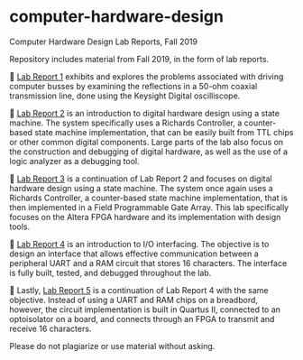 # computer-hardware-design
Computer Hardware Design Lab Reports, Fall 2019

Repository includes material from Fall 2019, in the form of lab reports. 

💾 [Lab Report 1](https://github.com/nvkoleva-ibeXiae/computer-hardware-design/blob/master/Lab%201%20-%20Observing%20Transmission%20Line%20Effects/lab-report1.pdf) exhibits and explores the problems associated with driving computer busses by examining the reflections in a 50-ohm coaxial transmission line, done using the Keysight Digital oscilliscope. 

💾 [Lab Report 2](https://github.com/nvkoleva-ibeXiae/computer-hardware-design/blob/master/Lab%202%20-%20Richards%20Controller%20and%20Logic%20Analyzer%20Protoboard/lab-report2.pdf) is an introduction to digital hardware design using a state machine. The system specifically uses a Richards Controller, a counter-based state machine implementation, that can be easily built from TTL chips or other common digital components. Large parts of the lab also focus on the construction and debugging of digital hardware, as well as the use of a logic analyzer as a debugging tool. 

💾 [Lab Report 3](https://github.com/nvkoleva-ibeXiae/computer-hardware-design/blob/master/Lab%203%20-%20Richards%20Controller%20and%20Logic%20Analyzer%20Altera/lab-report3.pdf) is a continuation of Lab Report 2 and focuses on digital hardware design using a state machine. The system once again uses a Richards Controller, a counter-based state machine implementation, that is then implemented in a Field Programmable Gate Array. This lab specifically focuses on the Altera FPGA hardware and its implementation with design tools.

💾 [Lab Report 4](https://github.com/nvkoleva-ibeXiae/computer-hardware-design/blob/master/Lab%204%20-%20UART%20on%20Protoboard/lab-report4.pdf) is an introduction to I/O interfacing. The objective is to design an interface that allows effective communication between a peripheral UART and a RAM circuit that stores 16 characters. The interface is fully built, tested, and debugged throughout the lab.

💾 Lastly, [Lab Report 5](https://github.com/nvkoleva-ibeXiae/computer-hardware-design/blob/master/Lab%205%20-%20UART%20on%20Quartus%20II/lab-report5.pdf) is a continuation of Lab Report 4 with the same objective. Instead of using a UART and RAM chips on a breadbord, however, the circuit implementation is built in Quartus II, connected to an optoisolator on a board, and connects through an FPGA to transmit and receive 16 characters.

Please do not plagiarize or use material without asking.
